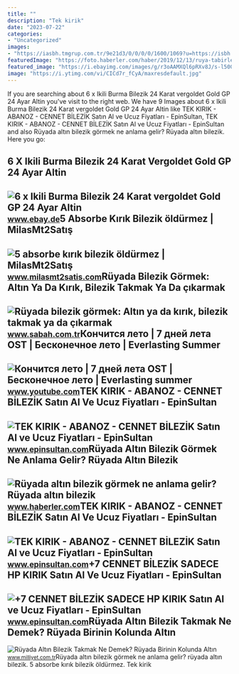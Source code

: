 ```yaml
---
title: ""
description: "Tek kirik"
date: "2023-07-22"
categories:
- "Uncategorized"
images:
- "https://iasbh.tmgrup.com.tr/9e21d3/0/0/0/0/1600/1069?u=https://isbh.tmgrup.com.tr/sbh/2019/11/01/ruyada-bilezik-gormek-altin-bilezik-kirik-bilezik-bilezik-cikarmak-ya-da-takmak-ne-demektir-1572605455539.jpg&amp;mw=800"
featuredImage: "https://foto.haberler.com/haber/2019/12/13/ruya-tabirleri-ruyada-altin-bilezik-gormek-12713663_4507_m.jpg"
featured_image: "https://i.ebayimg.com/images/g/r3oAAMXQl6pRXv8J/s-l500.jpg"
image: "https://i.ytimg.com/vi/CICd7r_fCyA/maxresdefault.jpg"
---
```


If you are searching about 6 x Ikili Burma Bilezik 24 Karat vergoldet Gold GP 24 Ayar Altin you've visit to the right web. We have 9 Images about 6 x Ikili Burma Bilezik 24 Karat vergoldet Gold GP 24 Ayar Altin like TEK KIRIK - ABANOZ - CENNET BİLEZİK Satın Al ve Ucuz Fiyatları - EpinSultan, TEK KIRIK - ABANOZ - CENNET BİLEZİK Satın Al ve Ucuz Fiyatları - EpinSultan and also Rüyada altın bilezik görmek ne anlama gelir? Rüyada altın bilezik. Here you go:

6 X Ikili Burma Bilezik 24 Karat Vergoldet Gold GP 24 Ayar Altin
----------------------------------------------------------------

 ![6 x Ikili Burma Bilezik 24 Karat vergoldet Gold GP 24 Ayar Altin](https://i.ebayimg.com/images/g/r3oAAMXQl6pRXv8J/s-l500.jpg) <small>www.ebay.de</small>5 Absorbe Kırık Bilezik öldürmez | MilasMt2Satış
------------------------------------------------

 ![5 absorbe kırık bilezik öldürmez | MilasMt2Satış](https://cdn.milasmt2satis.com/uploads/post_images/5-absorbe-kirik-bilezik-oldurmez-96073754.png) <small>www.milasmt2satis.com</small>Rüyada Bilezik Görmek: Altın Ya Da Kırık, Bilezik Takmak Ya Da çıkarmak
-----------------------------------------------------------------------

 ![Rüyada bilezik görmek: Altın ya da kırık, bilezik takmak ya da çıkarmak](https://iasbh.tmgrup.com.tr/9e21d3/0/0/0/0/1600/1069?u=https://isbh.tmgrup.com.tr/sbh/2019/11/01/ruyada-bilezik-gormek-altin-bilezik-kirik-bilezik-bilezik-cikarmak-ya-da-takmak-ne-demektir-1572605455539.jpg&mw=800) <small>www.sabah.com.tr</small>Кончится лето | 7 дней лета OST | Бесконечное лето | Everlasting Summer
-----------------------------------------------------------------------

 ![Кончится лето | 7 дней лета OST | Бесконечное лето | Everlasting summer](https://i.ytimg.com/vi/CICd7r_fCyA/maxresdefault.jpg) <small>www.youtube.com</small>TEK KIRIK - ABANOZ - CENNET BİLEZİK Satın Al Ve Ucuz Fiyatları - EpinSultan
---------------------------------------------------------------------------

 ![TEK KIRIK - ABANOZ - CENNET BİLEZİK Satın Al ve Ucuz Fiyatları - EpinSultan](https://www.epinsultan.com/img/uyeurun/tek-kirik-abanoz-cennet-bilezik-444.jpg) <small>www.epinsultan.com</small>Rüyada Altın Bilezik Görmek Ne Anlama Gelir? Rüyada Altın Bilezik
-----------------------------------------------------------------

 ![Rüyada altın bilezik görmek ne anlama gelir? Rüyada altın bilezik](https://foto.haberler.com/haber/2019/12/13/ruya-tabirleri-ruyada-altin-bilezik-gormek-12713663_4507_m.jpg) <small>www.haberler.com</small>TEK KIRIK - ABANOZ - CENNET BİLEZİK Satın Al Ve Ucuz Fiyatları - EpinSultan
---------------------------------------------------------------------------

 ![TEK KIRIK - ABANOZ - CENNET BİLEZİK Satın Al ve Ucuz Fiyatları - EpinSultan](https://www.epinsultan.com/img/uyeurun/tek-kirik-abanoz-cennet-bilezik-2-444.jpg) <small>www.epinsultan.com</small>+7 CENNET BİLEZİK SADECE HP KIRIK Satın Al Ve Ucuz Fiyatları - EpinSultan
-------------------------------------------------------------------------

 ![+7 CENNET BİLEZİK SADECE HP KIRIK Satın Al ve Ucuz Fiyatları - EpinSultan](https://www.epinsultan.com/img/uyeurun/7-cennet-bilezik-sadece-hp-kirik-736.jpg) <small>www.epinsultan.com</small>Rüyada Altın Bilezik Takmak Ne Demek? Rüyada Birinin Kolunda Altın
------------------------------------------------------------------

 ![Rüyada Altın Bilezik Takmak Ne Demek? Rüyada Birinin Kolunda Altın](https://i2.milimaj.com/i/milliyet/75/0x0/5f1b6fe65542830cf0fb3d3a.jpg) <small>www.milliyet.com.tr</small>Rüyada altın bilezik görmek ne anlama gelir? rüyada altın bilezik. 5 absorbe kırık bilezik öldürmez. Tek kirik
